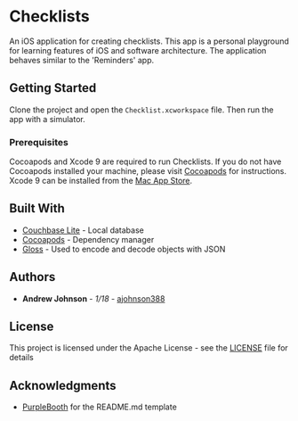 # Checklists

An iOS application for creating checklists. This app is a personal playground for
learning features of iOS and software architecture. The application behaves similar
to the 'Reminders' app.

## Getting Started

Clone the project and open the `Checklist.xcworkspace` file. Then run the app with a simulator.

### Prerequisites

Cocoapods and Xcode 9 are required to run Checklists. If you do not have Cocoapods
installed your machine, please visit [Cocoapods](https://cocoapods.org/) for instructions.
Xcode 9 can be installed from the [Mac App Store](https://itunes.apple.com/us/app/xcode/id497799835?mt=12).

## Built With

* [Couchbase Lite](https://github.com/couchbase/couchbase-lite-ios) - Local database
* [Cocoapods](https://cocoapods.org/) - Dependency manager
* [Gloss](https://github.com/hkellaway/Gloss) - Used to encode and decode objects with JSON

## Authors

* **Andrew Johnson** - *1/18* - [ajohnson388](https://github.com/ajohnson388)

## License

This project is licensed under the Apache License - see the [LICENSE](https://github.com/ajohnson388/checklists-ios/blob/master/LICENSE) file for details

## Acknowledgments

* [PurpleBooth](https://gist.github.com/PurpleBooth) for the README.md template

